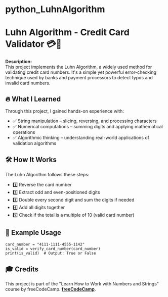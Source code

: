 # python_LuhnAlgorithm

# Luhn Algorithm - Credit Card Validator 💳🚀

**Description:**  
This project implements the Luhn Algorithm, a widely used method for validating credit card numbers. It's a simple yet powerful error-checking technique used by banks and payment processors to detect typos and invalid card numbers.



## 🔥 What I Learned
Through this project, I gained hands-on experience with:
- ✅ String manipulation – slicing, reversing, and processing characters
- ✅ Numerical computations – summing digits and applying mathematical operations
- ✅ Algorithmic thinking – understanding real-world applications of validation algorithms  


## 🛠 How It Works
The Luhn Algorithm follows these steps:
- 1️⃣ Reverse the card number
- 2️⃣ Extract odd and even-positioned digits
- 3️⃣ Double every second digit and sum the digits if needed
- 4️⃣ Add all digits together
- 5️⃣ Check if the total is a multiple of 10 (valid card number)  

## 📌 Example Usage
```
card_number = "4111-1111-4555-1142"
is_valid = verify_card_number(card_number)
print(is_valid)  # Output: True or False
```

## 🎓 Credits
This project is part of the "Learn How to Work with Numbers and Strings" course by freeCodeCamp. **[freeCodeCamp](https://www.freecodecamp.org/learn/scientific-computing-with-python/)**.  

